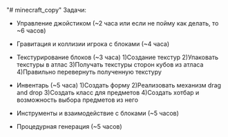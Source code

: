 "# minecraft_copy"
Задачи:
- Управление джойстиком (~2 часа или если не пойму как делать, то ~6 часов)
- Гравитация и коллизии игрока с блоками (~4 часа)

- Текстурирование блоков (~3 часа)
    1)Создание текстур
    2)Упаковать текстуры в атлас
    3)Получать текстуры сторон кубов из атласа
    4)Правильно перевернуть полученную текстуру
 
- Инвентарь (~5 часа)
    1)Создать форму 
    2)Реализовать механизм drag and drop
    3)Создать класс для предметов
    4)Создать хотбар и возможность выбора предметов из него
    
- Инструменты и взаимодействие с блоками (~5 часов)
- Процедурная генерация (~5 часов)
